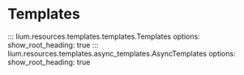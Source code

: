 # Templates

::: lium.resources.templates.templates.Templates
    options:
        show_root_heading: true
::: lium.resources.templates.async_templates.AsyncTemplates
    options:
        show_root_heading: true 